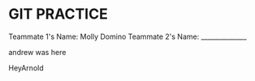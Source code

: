 GIT PRACTICE
============

Teammate 1's Name: Molly Domino
Teammate 2's Name: ______________


andrew was here

HeyArnold